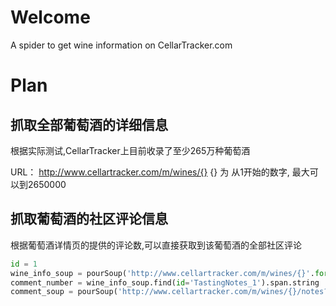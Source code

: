 # Welcome

A spider to get wine information on CellarTracker.com

# Plan

## 抓取全部葡萄酒的详细信息
根据实际测试,CellarTracker上目前收录了至少265万种葡萄酒

URL： http://www.cellartracker.com/m/wines/{}
{} 为 从1开始的数字, 最大可以到2650000


## 抓取葡萄酒的社区评论信息
根据葡萄酒详情页的提供的评论数,可以直接获取到该葡萄酒的全部社区评论
``` Python
id = 1
wine_info_soup = pourSoup('http://www.cellartracker.com/m/wines/{}'.format(id))
comment_number = wine_info_soup.find(id='TastingNotes_1').span.string
comment_soup = pourSoup('http://www.cellartracker.com/m/wines/{}/notes?limit={}'.format(id, comment_number))

```

